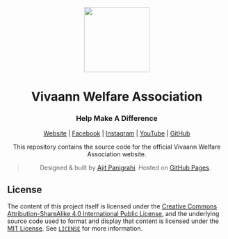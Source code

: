 <div align="center">
  
<img width="150px" height="150px" src="https://github.com/vivaann/vivaann.github.io/raw/master/assets/brand/logo.png" />

# Vivaann Welfare Association
### Help Make A Difference

[Website](https://vivaann.github.io/) | 
[Facebook](https://www.facebook.com/vivaannwelfareassociation/) | 
[Instagram](https://www.instagram.com/vivaannwelfare) | 
[YouTube](https://www.youtube.com/channel/UCe5LcTDnhIHbHI7buIVSBmQ) | 
[GitHub](https://www.github.com/vivaann/)

This repository contains the source code for the official Vivaann Welfare Association website.

> Designed & built by [Ajit Panigrahi](https://twitter.com/ajitzero). Hosted on [GitHub Pages](https://pages.github.com/).

</div>

## License

The content of this project itself is licensed under the [Creative Commons Attribution-ShareAlike 4.0 International Public License](https://creativecommons.org/licenses/by-sa/4.0/), and the underlying source code used to format and display that content is licensed under the [MIT License](https://opensource.org/licenses/MIT). See [`LICENSE`](https://github.com/vivaann/vivaann.github.io/blob/master/LICENSE) for more information.
